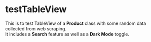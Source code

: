 # testTableView

This is to test TableView of a **Product** class with some random data collected from web scraping.  
It includes a **Search** feature as well as a **Dark Mode** toggle.